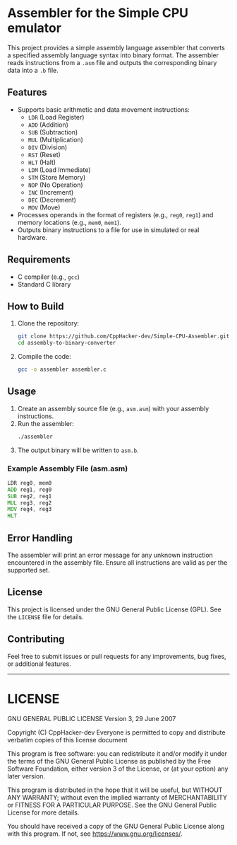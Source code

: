 # Assembler for the Simple CPU emulator

This project provides a simple assembly language assembler that converts a specified assembly language syntax into binary format. The assembler reads instructions from a `.asm` file and outputs the corresponding binary data into a `.b` file.

## Features

- Supports basic arithmetic and data movement instructions:
  - `LDR` (Load Register)
  - `ADD` (Addition)
  - `SUB` (Subtraction)
  - `MUL` (Multiplication)
  - `DIV` (Division)
  - `RST` (Reset)
  - `HLT` (Halt)
  - `LDM` (Load Immediate)
  - `STM` (Store Memory)
  - `NOP` (No Operation)
  - `INC` (Increment)
  - `DEC` (Decrement)
  - `MOV` (Move)
- Processes operands in the format of registers (e.g., `reg0`, `reg1`) and memory locations (e.g., `mem0`, `mem1`).
- Outputs binary instructions to a file for use in simulated or real hardware.

## Requirements

- C compiler (e.g., `gcc`)
- Standard C library

## How to Build

1. Clone the repository:
   ```bash
   git clone https://github.com/CppHacker-dev/Simple-CPU-Assembler.git
   cd assembly-to-binary-converter
   ```

2. Compile the code:
   ```bash
   gcc -o assembler assembler.c
   ```

## Usage

1. Create an assembly source file (e.g., `asm.asm`) with your assembly instructions.
2. Run the assembler:
   ```bash
   ./assembler
   ```
3. The output binary will be written to `asm.b`.

### Example Assembly File (asm.asm)

```asm
LDR reg0, mem0
ADD reg1, reg0
SUB reg2, reg1
MUL reg3, reg2
MOV reg4, reg3
HLT
```

## Error Handling

The assembler will print an error message for any unknown instruction encountered in the assembly file. Ensure all instructions are valid as per the supported set.

## License

This project is licensed under the GNU General Public License (GPL). See the `LICENSE` file for details.

## Contributing

Feel free to submit issues or pull requests for any improvements, bug fixes, or additional features.

---

# LICENSE

GNU GENERAL PUBLIC LICENSE
Version 3, 29 June 2007

Copyright (C) CppHacker-dev
Everyone is permitted to copy and distribute verbatim copies of this license document

This program is free software: you can redistribute it and/or modify it under the terms of the GNU General Public License as published by the Free Software Foundation, either version 3 of the License, or (at your option) any later version.

This program is distributed in the hope that it will be useful, but WITHOUT ANY WARRANTY; without even the implied warranty of MERCHANTABILITY or FITNESS FOR A PARTICULAR PURPOSE. See the GNU General Public License for more details.

You should have received a copy of the GNU General Public License along with this program. If not, see <https://www.gnu.org/licenses/>.
